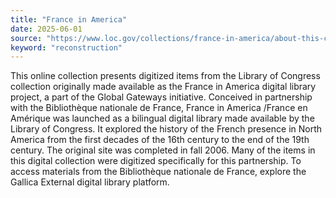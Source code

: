 ```yaml
---
title: "France in America"
date: 2025-06-01
source: "https://www.loc.gov/collections/france-in-america/about-this-collection/"
keyword: "reconstruction"
---
```


This online collection presents digitized items from the Library of Congress collection originally made available as the France in America digital library project, a part of the Global Gateways initiative. Conceived in partnership with the Bibliothèque nationale de France, France in America /France en Amérique was launched as a bilingual digital library made available by the Library of Congress. It explored the history of the French presence in North America from the first decades of the 16th century to the end of the 19th century. The original site was completed in fall 2006. Many of the items in this digital collection were digitized specifically for this partnership. To access materials from the Bibliothèque nationale de France, explore the Gallica External digital library platform.